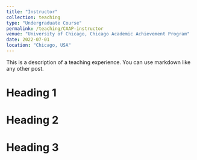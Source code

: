 ```yaml
---
title: "Instructor"
collection: teaching
type: "Undergraduate Course"
permalink: /teaching/CAAP-instructor
venue: "University of Chicago, Chicago Academic Achievement Program"
date: 2022-07-01
location: "Chicago, USA"
---
```


This is a description of a teaching experience. You can use markdown like any other post.

Heading 1
======

Heading 2
======

Heading 3
======
